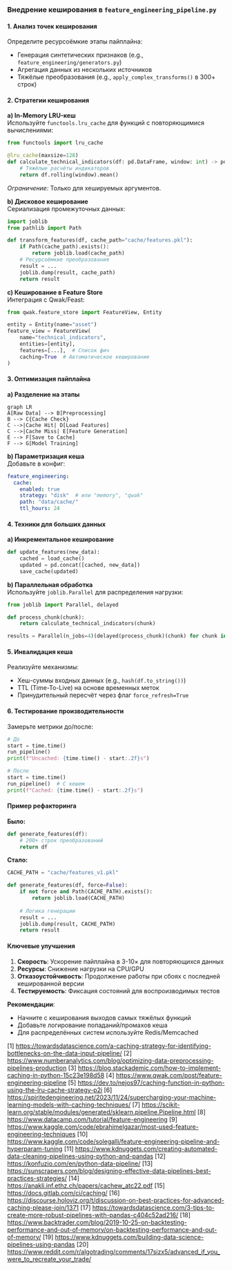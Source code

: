 ### Внедрение кеширования в `feature_engineering_pipeline.py`  

#### 1. **Анализ точек кеширования**  
Определите ресурсоёмкие этапы пайплайна:  
- Генерация синтетических признаков (e.g., `feature_engineering/generators.py`)  
- Агрегация данных из нескольких источников  
- Тяжёлые преобразования (e.g., `apply_complex_transforms()` в 300+ строк)  

#### 2. **Стратегии кеширования**  
**a) In-Memory LRU-кеш**  
Используйте `functools.lru_cache` для функций с повторяющимися вычислениями:  
```python  
from functools import lru_cache  

@lru_cache(maxsize=128)  
def calculate_technical_indicators(df: pd.DataFrame, window: int) -> pd.DataFrame:  
    # Тяжёлые расчёты индикаторов  
    return df.rolling(window).mean()  
```
*Ограничение:* Только для хешируемых аргументов.  

**b) Дисковое кеширование**  
Сериализация промежуточных данных:  
```python  
import joblib  
from pathlib import Path  

def transform_features(df, cache_path="cache/features.pkl"):  
    if Path(cache_path).exists():  
        return joblib.load(cache_path)  
    # Ресурсоёмкие преобразования  
    result = ...  
    joblib.dump(result, cache_path)  
    return result  
```

**c) Кеширование в Feature Store**  
Интеграция с Qwak/Feast:  
```python  
from qwak.feature_store import FeatureView, Entity  

entity = Entity(name="asset")  
feature_view = FeatureView(  
    name="technical_indicators",  
    entities=[entity],  
    features=[...],  # Список фич  
    caching=True  # Автоматическое кеширование  
)  
```

#### 3. **Оптимизация пайплайна**  
**a) Разделение на этапы**  
```mermaid  
graph LR  
A[Raw Data] --> B[Preprocessing]  
B --> C{Cache Check}  
C -->|Cache Hit| D[Load Features]  
C -->|Cache Miss| E[Feature Generation]  
E --> F[Save to Cache]  
F --> G[Model Training]  
```

**b) Параметризация кеша**  
Добавьте в конфиг:  
```yaml  
feature_engineering:  
  cache:  
    enabled: true  
    strategy: "disk"  # или "memory", "qwak"  
    path: "data/cache/"  
    ttl_hours: 24  
```

#### 4. **Техники для больших данных**  
**a) Инкрементальное кеширование**  
```python  
def update_features(new_data):  
    cached = load_cache()  
    updated = pd.concat([cached, new_data])  
    save_cache(updated)  
```

**b) Параллельная обработка**  
Используйте `joblib.Parallel` для распределения нагрузки:  
```python  
from joblib import Parallel, delayed  

def process_chunk(chunk):  
    return calculate_technical_indicators(chunk)  

results = Parallel(n_jobs=4)(delayed(process_chunk)(chunk) for chunk in df_splits)  
```

#### 5. **Инвалидация кеша**  
Реализуйте механизмы:  
- Хеш-суммы входных данных (e.g., `hash(df.to_string())`)  
- TTL (Time-To-Live) на основе временных меток  
- Принудительный пересчёт через флаг `force_refresh=True`  

#### 6. **Тестирование производительности**  
Замерьте метрики до/после:  
```python  
# До  
start = time.time()  
run_pipeline()  
print(f"Uncached: {time.time() - start:.2f}s")  

# После  
start = time.time()  
run_pipeline()  # С кешем  
print(f"Cached: {time.time() - start:.2f}s")  
```

#### Пример рефакторинга  
**Было:**  
```python  
def generate_features(df):  
    # 200+ строк преобразований  
    return df  
```

**Стало:**  
```python  
CACHE_PATH = "cache/features_v1.pkl"  

def generate_features(df, force=False):  
    if not force and Path(CACHE_PATH).exists():  
        return joblib.load(CACHE_PATH)  
      
    # Логика генерации  
    result = ...  
    joblib.dump(result, CACHE_PATH)  
    return result  
```

#### Ключевые улучшения  
1. **Скорость**: Ускорение пайплайна в 3-10× для повторяющихся данных  
2. **Ресурсы**: Снижение нагрузки на CPU/GPU  
3. **Отказоустойчивость**: Продолжение работы при сбоях с последней кешированной версии  
4. **Тестируемость**: Фиксация состояний для воспроизводимых тестов  

**Рекомендации**:  
- Начните с кеширования выходов самых тяжёлых функций  
- Добавьте логирование попаданий/промахов кеша  
- Для распределённых систем используйте Redis/Memcached

[1] https://towardsdatascience.com/a-caching-strategy-for-identifying-bottlenecks-on-the-data-input-pipeline/
[2] https://www.numberanalytics.com/blog/optimizing-data-preprocessing-pipelines-production
[3] https://blog.stackademic.com/how-to-implement-caching-in-python-15c23e198d58
[4] https://www.qwak.com/post/feature-engineering-pipeline
[5] https://dev.to/nejos97/caching-function-in-python-using-the-lru-cache-strategy-p2i
[6] https://spiritedengineering.net/2023/11/24/supercharging-your-machine-learning-models-with-caching-techniques/
[7] https://scikit-learn.org/stable/modules/generated/sklearn.pipeline.Pipeline.html
[8] https://www.datacamp.com/tutorial/feature-engineering
[9] https://www.kaggle.com/code/ebrahimelgazar/most-used-feature-engineering-techniques
[10] https://www.kaggle.com/code/solegalli/feature-engineering-pipeline-and-hyperparam-tuning
[11] https://www.kdnuggets.com/creating-automated-data-cleaning-pipelines-using-python-and-pandas
[12] https://konfuzio.com/en/python-data-pipeline/
[13] https://sunscrapers.com/blog/designing-effective-data-pipelines-best-practices-strategies/
[14] https://anakli.inf.ethz.ch/papers/cachew_atc22.pdf
[15] https://docs.gitlab.com/ci/caching/
[16] https://discourse.holoviz.org/t/discussion-on-best-practices-for-advanced-caching-please-join/1371
[17] https://towardsdatascience.com/3-tips-to-create-more-robust-pipelines-with-pandas-c404c52ad216/
[18] https://www.backtrader.com/blog/2019-10-25-on-backtesting-performance-and-out-of-memory/on-backtesting-performance-and-out-of-memory/
[19] https://www.kdnuggets.com/building-data-science-pipelines-using-pandas
[20] https://www.reddit.com/r/algotrading/comments/17sizx5/advanced_if_you_were_to_recreate_your_trade/
